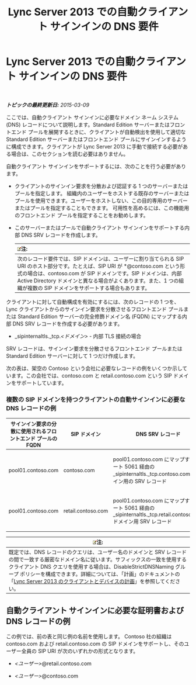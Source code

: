 ﻿---
title: Lync Server 2013 での自動クライアント サインインの DNS 要件
TOCTitle: Lync Server 2013 での自動クライアント サインインの DNS 要件
ms:assetid: 3bcd4bb3-a022-4ffa-b005-1a95ad2b1796
ms:mtpsurl: https://technet.microsoft.com/ja-jp/library/Gg425884(v=OCS.15)
ms:contentKeyID: 48271831
ms.date: 05/19/2016
mtps_version: v=OCS.15
ms.translationtype: HT
---

# Lync Server 2013 での自動クライアント サインインの DNS 要件

 

_**トピックの最終更新日:** 2015-03-09_

ここでは、自動クライアント サインインに必要なドメイン ネーム システム (DNS) レコードについて説明します。Standard Edition サーバーまたはフロントエンド プールを展開するときに、クライアントが自動検出を使用して適切な Standard Edition サーバーまたはフロントエンド プールにサインインするように構成できます。クライアントが Lync Server 2013 に手動で接続する必要がある場合は、このセクションを読む必要はありません。

自動クライアント サインインをサポートするには、次のことを行う必要があります。

  - クライアントのサインイン要求を分散および認証する 1 つのサーバーまたはプールを指定します。 組織内のユーザーをホストする既存のサーバーまたはプールを使用できます。ユーザーをホストしない、この目的専用のサーバーまたはプールを指定することもできます。 可用性を高めるには、この機能用のフロントエンド プールを指定することをお勧めします。

  - このサーバーまたはプールで自動クライアント サインインをサポートする内部 DNS SRV レコードを作成します。
    
    <table>
    <thead>
    <tr class="header">
    <th><img src="images/Gg412781.note(OCS.15).gif" title="note" alt="note" />注:</th>
    </tr>
    </thead>
    <tbody>
    <tr class="odd">
    <td>次のレコード要件では、SIP ドメインは、ユーザーに割り当てられる SIP URI のホスト部分です。たとえば、SIP URI が *@contoso.com という形式の場合は、contoso.com が SIP ドメインです。SIP ドメインは、内部 Active Directory ドメインと異なる場合がよくあります。また、1 つの組織が複数の SIP ドメインをサポートする場合もあります。</td>
    </tr>
    </tbody>
    </table>


クライアントに対して自動構成を有効にするには、次のレコードの 1 つを、Lync クライアントからのサインイン要求を分散させるフロントエンド プールまたは Standard Edition サーバーの完全修飾ドメイン名 (FQDN) にマップする内部 DNS SRV レコードを作成する必要があります。

  - \_sipinternaltls.\_tcp.*\<ドメイン\>* - 内部 TLS 接続の場合

SRV レコードは、サインイン要求を分散させるフロントエンド プールまたは Standard Edition サーバーに対して 1 つだけ作成します。

次の表は、架空の Contoso という会社に必要なレコードの例をいくつか示しています。この会社では、contoso.com と retail.contoso.com という SIP ドメインをサポートしています。

### 複数の SIP ドメインを持つクライアントの自動サインインに必要な DNS レコードの例

<table>
<colgroup>
<col style="width: 33%" />
<col style="width: 33%" />
<col style="width: 33%" />
</colgroup>
<thead>
<tr class="header">
<th>サインイン要求の分散に使用されるフロントエンド プールの FQDN</th>
<th>SIP ドメイン</th>
<th>DNS SRV レコード</th>
</tr>
</thead>
<tbody>
<tr class="odd">
<td><p>pool01.contoso.com</p></td>
<td><p>contoso.com</p></td>
<td><p>pool01.contoso.com にマップするポート 5061 経由の _sipinternaltls._tcp.contoso.com ドメイン用の SRV レコード</p></td>
</tr>
<tr class="even">
<td><p>pool01.contoso.com</p></td>
<td><p>retail.contoso.com</p></td>
<td><p>pool01.contoso.com にマップするポート 5061 経由の _sipinternaltls._tcp.retail.contoso.com ドメイン用 SRV レコード</p></td>
</tr>
</tbody>
</table>


<table>
<thead>
<tr class="header">
<th><img src="images/Gg412781.note(OCS.15).gif" title="note" alt="note" />注:</th>
</tr>
</thead>
<tbody>
<tr class="odd">
<td>既定では、DNS レコードのクエリは、ユーザー名のドメインと SRV レコードの間で一致する厳密なドメイン名に従います。サフィックスの一致を使用するクライアント DNS クエリを使用する場合は、DisableStrictDNSNaming グループ ポリシーを構成できます。詳細については、「計画」のドキュメントの「<a href="lync-server-2013-planning-for-clients-and-devices.md">Lync Server 2013 のクライアントとデバイスの計画</a>」を参照してください。</td>
</tr>
</tbody>
</table>


## 自動クライアント サインインに必要な証明書および DNS レコードの例

この例では、前の表と同じ例の名前を使用します。 Contoso 社の組織は contoso.com および retail.contoso.com の SIP ドメインをサポートし、そのユーザー全員の SIP URI が次のいずれかの形式となります。

  - *\<ユーザー\>*@retail.contoso.com

  - *\<ユーザー\>*@contoso.com

